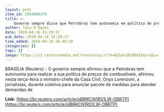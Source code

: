 ```yaml
---
layout: post
item_id: 2564096379
title: >-
    Governo sempre disse que Petrobras tem autonomia em política de preços, diz Onyx
author: Tatu D'Oquei
date: 2019-04-16 15:29:17
pub_date: 2019-04-16 15:29:17
time_added: 2019-04-18 20:49:28
categories: []
tags: []
image: https://s3.reutersmedia.net/resources/r/?m=02&d=20190416&t=2&i=1377563758&w=1200&r=LYNXNPEF3F14N-OBRTP
---
```


BRASÍLIA (Reuters) - O governo sempre afirmou que a Petrobras tem autonomia para realizar a sua política de preços de combustíveis, afirmou nesta terça-feira o ministro-chefe da Casa Civil, Onyx Lorenzoni, a jornalistas, durante coletiva para anunciar pacote de medidas para atender demandas de

**Link:** [https://br.reuters.com/article/idBRKCN1RS1LW-OBRTP](https://br.reuters.com/article/idBRKCN1RS1LW-OBRTP)

